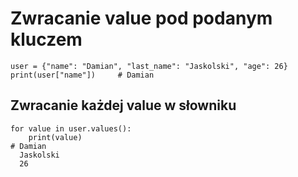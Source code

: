 # Zwracanie value pod podanym kluczem  
```
user = {"name": "Damian", "last_name": "Jaskolski", "age": 26}
print(user["name"])     # Damian
```

## Zwracanie każdej value w słowniku  
```
for value in user.values():
    print(value)
# Damian
  Jaskolski
  26
```
